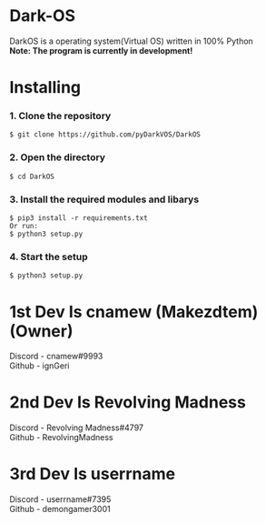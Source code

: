 
# Dark-OS
DarkOS is a operating system(Virtual OS) written in 100% Python   
**Note: The program is currently in development!**

#
# Installing

### 1. Clone the repository
    $ git clone https://github.com/pyDarkVOS/DarkOS
### 2. Open the directory
    $ cd DarkOS
### 3. Install the required modules and libarys
    $ pip3 install -r requirements.txt
    Or run:
    $ python3 setup.py
### 4. Start the setup
    $ python3 setup.py

# 1st Dev Is cnamew (Makezdtem) (Owner)
Discord - cnamew#9993 <br />
Github   - ignGeri <br />

# 2nd Dev Is Revolving Madness
Discord - Revolving Madness#4797 <br />
Github   - RevolvingMadness <br />

# 3rd Dev Is userrname
Discord - userrname#7395 <br />
Github   - demongamer3001 <br />
